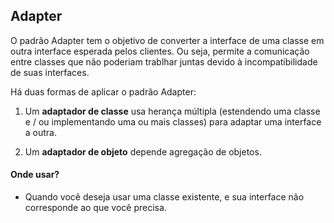 ## Adapter

O padrão Adapter tem o objetivo de converter a interface de uma classe em outra interface esperada pelos clientes. Ou seja, permite a comunicação entre classes que não poderiam trablhar juntas devido à incompatibilidade de suas interfaces.

Há duas formas de aplicar o padrão Adapter:

1. Um **adaptador de classe** usa herança múltipla (estendendo uma classe e / ou implementando uma ou mais classes) para adaptar uma interface a outra. 

2. Um **adaptador de objeto** depende agregação de objetos.


#### Onde usar?
- Quando você deseja usar uma classe existente, e sua interface não corresponde ao que você precisa.
<br>